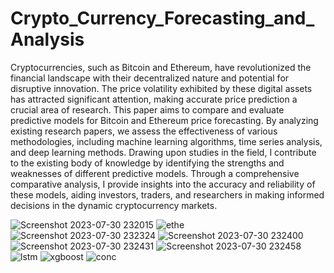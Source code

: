 # Crypto_Currency_Forecasting_and_Analysis

Cryptocurrencies, such as Bitcoin and Ethereum, have revolutionized the 
financial landscape with their decentralized nature and potential for disruptive innovation. 
The price volatility exhibited by these digital assets has attracted significant attention, 
making accurate price prediction a crucial area of research. This paper aims to compare 
and evaluate predictive models for Bitcoin and Ethereum price forecasting. By analyzing 
existing research papers, we assess the effectiveness of various methodologies, 
including machine learning algorithms, time series analysis, and deep learning methods. 
Drawing upon studies in the field, I contribute to the existing body of knowledge by 
identifying the strengths and weaknesses of different predictive models. Through a 
comprehensive comparative analysis, I provide insights into the accuracy and 
reliability of these models, aiding investors, traders, and researchers in making informed 
decisions in the dynamic cryptocurrency markets.

![Screenshot 2023-07-30 232015](https://github.com/codeforever200/Crypto_Currency_Forecasting_and_Analsysis/assets/57805586/b72e6b22-eb57-4f0f-93ae-1d4cd2372fc3)
![ethe](https://github.com/codeforever200/Crypto_Currency_Forecasting_and_Analsysis/assets/57805586/feb79c9f-c6b2-4842-8511-b4cb0a0f75b9)
![Screenshot 2023-07-30 232324](https://github.com/codeforever200/Crypto_Currency_Forecasting_and_Analsysis/assets/57805586/921e9118-e911-419b-8ace-9fb8ff806365)
![Screenshot 2023-07-30 232400](https://github.com/codeforever200/Crypto_Currency_Forecasting_and_Analsysis/assets/57805586/f9d22541-5e09-4b9a-91d5-4ac94b9fa56a)
![Screenshot 2023-07-30 232431](https://github.com/codeforever200/Crypto_Currency_Forecasting_and_Analsysis/assets/57805586/fd519568-c634-4a4f-b0b4-cc3065abea68)
![Screenshot 2023-07-30 232458](https://github.com/codeforever200/Crypto_Currency_Forecasting_and_Analsysis/assets/57805586/64306d02-d24a-45cd-813a-7bc0960ca967)
![lstm](https://github.com/codeforever200/Crypto_Currency_Forecasting_and_Analsysis/assets/57805586/3e567294-78f3-4066-a42d-5e6c31c1be39)
![xgboost](https://github.com/codeforever200/Crypto_Currency_Forecasting_and_Analsysis/assets/57805586/f71711e6-206c-4b5e-98cb-14e1976a58b9)
![conc](https://github.com/codeforever200/Crypto_Currency_Forecasting_and_Analsysis/assets/57805586/45cc5a76-38fd-4cb7-9d3f-5a0bcce5b3b3)
